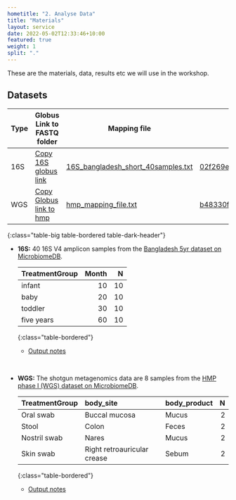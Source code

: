 ```yaml
---
hometitle: "2. Analyse Data"
title: "Materials"
layout: service
date: 2022-05-02T12:33:46+10:00
featured: true
weight: 1
split: "."
---
```


These are the materials, data, results etc we will use in the workshop.

## Datasets

| Type | Globus Link to FASTQ folder                              | Mapping file                                             | QC Results | Nephele Results | Biom |
| -------- | ------------------------------------------------------------ | ------------------------------------------------------------ | ----------- | -------- | -------- |
| 16S      | <a href="https://app.globus.org/file-manager?origin_id=f93d54fe-ac6d-4382-b174-2516b9e8795f&origin_path=%2F" onclick='copyURI(event)'>Copy 16S globus link</a>                          | <a href="../../download/16S_bangladesh_short_40samples.txt" download>16S_bangladesh_short_40samples.txt</a> | [02f269e1c0da](https://nephele.niaid.nih.gov/results/02f269e1c0da){:target="_blank"} | [5dce63b4e486](https://nephele.niaid.nih.gov/results/5dce63b4e486){:target="_blank"} | [16s_bangladesh.biom](../../download/16s_bangladesh.biom) |
| WGS      | <a href="https://app.globus.org/file-manager?origin_id=92363c64-bb7b-4343-9503-90339e8330a0&origin_path=%2F" onclick='copyURI(event)'>Copy Globus link to hmp</a> | <a href="../../download/hmp_mapping_file.txt" title="8 sample hmp mapping file" download>hmp_mapping_file.txt</a> | [b48330f17142](https://nephele.niaid.nih.gov/results/b48330f17142){:target="_blank"} | [ee60339cb24b](https://nephele.niaid.nih.gov/results/ee60339cb24b){:target="_blank"} <br /> no bam: [download](https://poorani-bcbb.s3.amazonaws.com/ASM-Mining-Microbiomes-2022/PipelineResults.ee60339cb24b_nobam.tar.gz) | [wgsa_hmp_8_sample.biom](../../download/wgsa_hmp_8_sample.biom) |
{:class="table-big table-bordered table-dark-header"}

- **16S:** 40 16S V4 amplicon samples from the [Bangladesh 5yr dataset on MicrobiomeDB](https://microbiomedb.org/mbio/app/record/dataset/DS_01668ecdbf).

  | TreatmentGroup | Month |  N |
  |:---------------|------:|---:|
  | infant         |    10 | 10 |
  | baby           |    20 | 10 |
  | toddler        |    30 | 10 |
  | five years     |    60 | 10 |
  {:class="table-bordered"}

  - [Output notes](../../info/pipeline_outputs/#dada2-16s)

    

<br />

- **WGS:** The shotgun metagenomics data are 8 samples from the [HMP phase I (WGS) dataset on MicrobiomeDB](https://microbiomedb.org/mbio/app/record/dataset/DS_0ebad58741).

  | TreatmentGroup | body_site                   | body_product | N |
  |:---------------|:----------------------------|:-------------|--:|
  | Oral swab      | Buccal mucosa               | Mucus        | 2 |
  | Stool          | Colon                       | Feces        | 2 |
  | Nostril swab   | Nares                       | Mucus        | 2 |
  | Skin swab      | Right retroauricular crease | Sebum        | 2 |  
  {:class="table-bordered"}

  - [Output notes](../../info/pipeline_outputs/#wgsa-v2)
